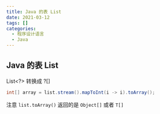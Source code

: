 ```yaml
---
title: Java 的表 List
date: 2021-03-12
tags: []
categories:
  - 程序设计语言
  - Java
---
```


<style>
.center {
width: auto;
display: table;
margin - left: auto;
margin - right: auto;
}
// 图片居中
img {
position: relative;
left: 50%;
transform: translateX(-50%);
}
</style>

## Java 的表 List

List<?> 转换成 ?[]

```JAVA
int[] array = list.stream().mapToInt(i -> i).toArray();
```

注意 `list.toArray()` 返回的是 `Object[]` 或者 `T[]`
